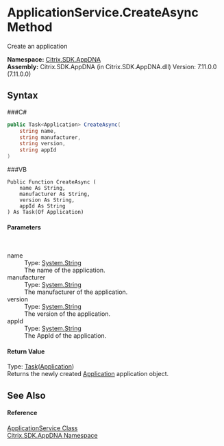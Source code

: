 # ApplicationService.CreateAsync Method 
 

Create an application

**Namespace:**&nbsp;<a href="N_Citrix_SDK_AppDNA">Citrix.SDK.AppDNA</a><br />**Assembly:**&nbsp;Citrix.SDK.AppDNA (in Citrix.SDK.AppDNA.dll) Version: 7.11.0.0 (7.11.0.0)

## Syntax

###C#
```csharp
public Task<Application> CreateAsync(
	string name,
	string manufacturer,
	string version,
	string appId
)
```

###VB
```vbnet
Public Function CreateAsync ( 
	name As String,
	manufacturer As String,
	version As String,
	appId As String
) As Task(Of Application)
```


#### Parameters
&nbsp;<dl><dt>name</dt><dd>Type: <a href="http://msdn2.microsoft.com/en-us/library/s1wwdcbf" target="_blank">System.String</a><br />The name of the application.</dd><dt>manufacturer</dt><dd>Type: <a href="http://msdn2.microsoft.com/en-us/library/s1wwdcbf" target="_blank">System.String</a><br />The manufacturer of the application.</dd><dt>version</dt><dd>Type: <a href="http://msdn2.microsoft.com/en-us/library/s1wwdcbf" target="_blank">System.String</a><br />The version of the application.</dd><dt>appId</dt><dd>Type: <a href="http://msdn2.microsoft.com/en-us/library/s1wwdcbf" target="_blank">System.String</a><br />The AppId of the application.</dd></dl>

#### Return Value
Type: <a href="http://msdn2.microsoft.com/en-us/library/dd321424" target="_blank">Task</a>(<a href="T_Citrix_SDK_AppDNA_Application">Application</a>)<br />Returns the newly created <a href="T_Citrix_SDK_AppDNA_Application">Application</a> application object.

## See Also


#### Reference
<a href="T_Citrix_SDK_AppDNA_ApplicationService">ApplicationService Class</a><br /><a href="N_Citrix_SDK_AppDNA">Citrix.SDK.AppDNA Namespace</a><br />